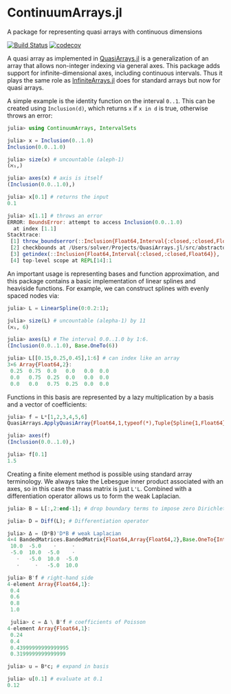# ContinuumArrays.jl
A package for representing quasi arrays with continuous dimensions

[![Build Status](https://github.com/JuliaApproximation/ContinuumArrays.jl/workflows/CI/badge.svg)](https://github.com/JuliaApproximation/ContinuumArrays.jl/actions)
[![codecov](https://codecov.io/gh/JuliaApproximation/ContinuumArrays.jl/branch/master/graph/badge.svg)](https://codecov.io/gh/JuliaApproximation/ContinuumArrays.jl)


A quasi array as implemented in [QuasiArrays.jl](https://github.com/JuliaApproximation/QuasiArrays.jl) is a 
generalization of an array that allows non-integer indexing via general axes. This package adds support for
infinite-dimensional axes, including continuous intervals. Thus it plays the same role as [InfiniteArrays.jl](https://github.com/JuliaArrays/InfiniteArrays.jl) does for standard arrays but now for quasi arrays. 

A simple example is the identity function on the interval `0..1`. This can be created using `Inclusion(d)`,
which returns `x` if `x in d` is true, otherwise throws an error:
```julia
julia> using ContinuumArrays, IntervalSets

julia> x = Inclusion(0..1.0)
Inclusion(0.0..1.0)

julia> size(x) # uncountable (aleph-1)
(ℵ₁,)

julia> axes(x) # axis is itself
(Inclusion(0.0..1.0),)

julia> x[0.1] # returns the input
0.1

julia> x[1.1] # throws an error
ERROR: BoundsError: attempt to access Inclusion(0.0..1.0)
  at index [1.1]
Stacktrace:
 [1] throw_boundserror(::Inclusion{Float64,Interval{:closed,:closed,Float64}}, ::Tuple{Float64}) at ./abstractarray.jl:538
 [2] checkbounds at /Users/solver/Projects/QuasiArrays.jl/src/abstractquasiarray.jl:287 [inlined]
 [3] getindex(::Inclusion{Float64,Interval{:closed,:closed,Float64}}, ::Float64) at /Users/solver/Projects/QuasiArrays.jl/src/indices.jl:158
 [4] top-level scope at REPL[14]:1
```

An important usage is representing bases and function approximation, and this package contains
a basic implementation of linear splines and heaviside functions. For example, we can construct splines
with evenly spaced nodes via:
```julia
julia> L = LinearSpline(0:0.2:1);

julia> size(L) # uncountable (alepha-1) by 11
(ℵ₁, 6)

julia> axes(L) # The interval 0.0..1.0 by 1:6. 
(Inclusion(0.0..1.0), Base.OneTo(6))

julia> L[[0.15,0.25,0.45],1:6] # can index like an array
3×6 Array{Float64,2}:
 0.25  0.75  0.0   0.0   0.0  0.0
 0.0   0.75  0.25  0.0   0.0  0.0
 0.0   0.0   0.75  0.25  0.0  0.0
```
Functions in this basis are represented by a lazy multiplication by a basis
and a vector of coefficients:
```julia
julia> f = L*[1,2,3,4,5,6]
QuasiArrays.ApplyQuasiArray{Float64,1,typeof(*),Tuple{Spline{1,Float64},Array{Int64,1}}}(*, (Spline{1,Float64}([0.0, 0.2, 0.4, 0.6, 0.8, 1.0]), [1, 2, 3, 4, 5, 6]))

julia> axes(f)
(Inclusion(0.0..1.0),)

julia> f[0.1]
1.5
```

Creating a finite element method is possible using standard array terminology. 
We always take the Lebesgue inner product associated with an axes, so in this
case the mass matrix is just `L'L`. Combined with a differentiation operator allows
us to form the weak Laplacian.
```julia
julia> B = L[:,2:end-1]; # drop boundary terms to impose zero Dirichlet

julia> D = Diff(L); # Differentiation operator

julia> Δ = (D*B)'D*B # weak Laplacian
4×4 BandedMatrices.BandedMatrix{Float64,Array{Float64,2},Base.OneTo{Int64}}:
 10.0  -5.0    ⋅     ⋅ 
 -5.0  10.0  -5.0    ⋅ 
   ⋅   -5.0  10.0  -5.0
   ⋅     ⋅   -5.0  10.0

julia> B'f # right-hand side
4-element Array{Float64,1}:
 0.4
 0.6
 0.8
 1.0

 julia> c = Δ \ B'f # coefficients of Poisson
4-element Array{Float64,1}:
 0.24               
 0.4                
 0.43999999999999995
 0.3199999999999999 

julia> u = B*c; # expand in basis

julia> u[0.1] # evaluate at 0.1
0.12
```


